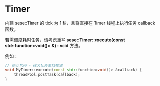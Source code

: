 # Timer

内建 sese::Timer 的 tick 为 1 秒，且将直接在 Timer 线程上执行任务 callback 函数。

若需调度耗时任务，请考虑重写 **sese::Timer::execute(const std::function<void()> &) : void** 方法。

例如：

```cpp
// 核心代码 - 提交任务至线程池
void MyTimer::execute(const std::function<void()> &callback) {
    threadPool.postTask(callback);
}
```



